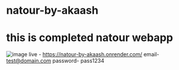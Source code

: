 # natour-by-akaash
# this is completed natour webapp
![image](https://user-images.githubusercontent.com/54339987/210174226-6b54a5fe-7b7f-4596-aa70-87681aeb5aeb.png)
live - https://natour-by-akaash.onrender.com/
email- test@domain.com
password- pass1234

